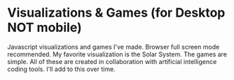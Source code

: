 # Visualizations & Games (for Desktop NOT mobile)
Javascript visualizations and games I've made. Browser full screen mode recommended. My favorite visualization is the Solar System. The games are simple. All of these are created in collaboration with artificial intelligence coding tools. I'll add to this over time.
